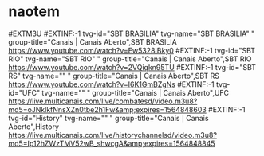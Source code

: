 # naotem
#EXTM3U #EXTINF:-1 tvg-id="SBT BRASILIA" tvg-name="SBT BRASILIA" " group-title="Canais | Canais Aberto",SBT BRASILIA https://www.youtube.com/watch?v=Ew5328IBky0 #EXTINF:-1 tvg-id="SBT RIO" tvg-name="SBT RIO" " group-title="Canais | Canais Aberto",SBT RIO https://www.youtube.com/watch?v=2VQiqkn95TU #EXTINF:-1 tvg-id="SBT RS" tvg-name="" " group-title="Canais | Canais Aberto",SBT RS https://www.youtube.com/watch?v=I6K1GmBZgNs #EXTINF:-1 tvg-id="UFC" tvg-name="" " group-title="Canais | Canais Aberto",UFC  https://live.multicanais.com/live/combatesd/video.m3u8?md5=oJNklkfNnsXZn0tbe2h1Fw&amp;expires=1564848603 #EXTINF:-1 tvg-id="History" tvg-name="" " group-title="Canais | Canais Aberto",History  https://live.multicanais.com/live/historychannelsd/video.m3u8?md5=Ip12hZWzTMV52wB_shwcgA&amp;expires=1564848845
